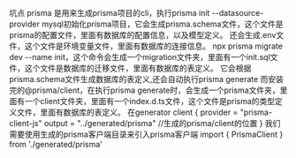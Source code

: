 坑点
prisma 是用来生成prisma项目的cli，执行prisma init --datasource-provider mysql初始化prisma项目，它会生成prisma.schema文件，这个文件是prisma的配置文件，里面有数据库的配置信息，以及模型定义。
还会生成.env文件，这个文件是环境变量文件，里面有数据库的连接信息。
npx prisma migrate dev --name init，这个命令会生成一个migration文件夹，里面有一个init.sql文件，这个文件是数据库的迁移文件，里面有数据库的表定义。
它会根据prisma.schema文件生成数据库的表定义,还会自动执行prisma generate
而安装完的@prisma/client，在执行prisma generate时，会生成一个prisma文件夹，里面有一个client文件夹，里面有一个index.d.ts文件，这个文件是prisma的类型定义文件，里面有数据库的表定义。
在generator client {
  provider = "prisma-client-js"
  output   = "../generated/prisma" //生成的prisma/client的位置
}
我们需要使用生成的prisma客户端目录来引入prisma客户端
import { PrismaClient } from './generated/prisma'
